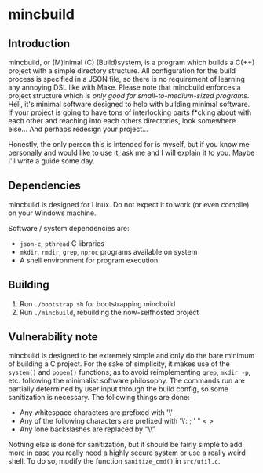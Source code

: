 # mincbuild

## Introduction
mincbuild, or (M)inimal (C) (Build)system, is a program which builds a C(++)
project with a simple directory structure. All configuration for the build
process is specified in a JSON file, so there is no requirement of learning any
annoying DSL like with Make. Please note that mincbuild enforces a project
structure which is *only good for small-to-medium-sized programs*. Hell, it's
minimal software designed to help with building minimal software. If your
project is going to have tons of interlocking parts f\*cking about with each
other and reaching into each others directories, look somewhere else... And
perhaps redesign your project...

Honestly, the only person this is intended for is myself, but if you know me
personally and would like to use it; ask me and I will explain it to you. Maybe
I'll write a guide some day.

## Dependencies
mincbuild is designed for Linux. Do not expect it to work (or even compile) on
your Windows machine.

Software / system dependencies are:
* `json-c`, `pthread` C libraries
* `mkdir`, `rmdir`, `grep`, `nproc` programs available on system
* A shell environment for program execution

## Building
1. Run `./bootstrap.sh` for bootstrapping mincbuild
2. Run `./mincbuild`, rebuilding the now-selfhosted project

## Vulnerability note
mincbuild is designed to be extremely simple and only do the bare minimum of
building a C project. For the sake of simplicity, it makes use of the `system()`
and `popen()` functions; as to avoid reimplementing `grep`, `mkdir -p`, etc.
following the minimalist software philosophy. The commands run are partially
determined by user input through the build config, so some sanitization is
necessary. The following things are done:

* Any whitespace characters are prefixed with '\\'
* Any of the following characters are prefixed with '\\': ; ' " < >
* Any lone backslashes are replaced by "\\\\"

Nothing else is done for sanitization, but it should be fairly simple to add
more in case you really need a highly secure system or use a really weird shell.
To do so, modify the function `sanitize_cmd()` in `src/util.c`.
